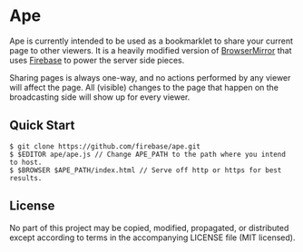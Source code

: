 
Ape
===

Ape is currently intended to be used as a bookmarklet to share your current
page to other viewers. It is a heavily modified version of
[BrowserMirror](https://github.com/mozilla/browsermirror/) that uses
[Firebase](http://www.firebase.com) to power the server side pieces.

Sharing pages is always one-way, and no actions performed by any viewer will
affect the page. All (visible) changes to the page that happen on the
broadcasting side will show up for every viewer.

Quick Start
-----------

    $ git clone https://github.com/firebase/ape.git
    $ $EDITOR ape/ape.js // Change APE_PATH to the path where you intend to host.
    $ $BROWSER $APE_PATH/index.html // Serve off http or https for best results.

License
-------
No part of this project may be copied, modified, propagated, or distributed
except according to terms in the accompanying LICENSE file (MIT licensed).
